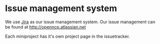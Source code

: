 # Issue management system #

We use [Jira](http://www.atlassian.com/software/jira) as our issue management system. Our issue management can be found at http://openncp.atlassian.net

Each miniproject has it's own project page in the issuetracker.